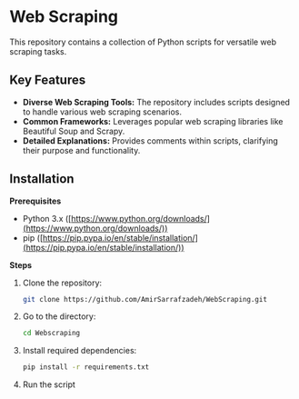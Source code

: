 # Web Scraping

This repository contains a collection of Python scripts for versatile web scraping tasks.

## Key Features

* **Diverse Web Scraping Tools:**  The repository includes scripts designed to handle various web scraping scenarios.
* **Common Frameworks:** Leverages popular web scraping libraries like Beautiful Soup and Scrapy.
* **Detailed Explanations:** Provides comments within scripts, clarifying their purpose and functionality.

## Installation

**Prerequisites**

* Python 3.x ([https://www.python.org/downloads/](https://www.python.org/downloads/))
* pip ([https://pip.pypa.io/en/stable/installation/](https://pip.pypa.io/en/stable/installation/))

**Steps**

1. Clone the repository:
   ```bash
   git clone https://github.com/AmirSarrafzadeh/WebScraping.git

2. Go to the directory:
   ```bash
   cd Webscraping
   
3. Install required dependencies:
   ```bash
   pip install -r requirements.txt

4. Run the script




